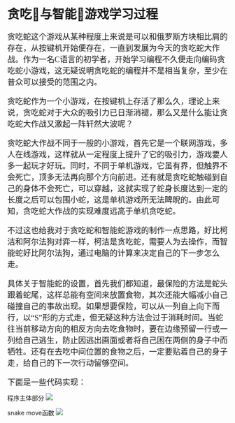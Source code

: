 # 贪吃🐍与智能🐍游戏学习过程

<font size="4" face="宋体">   贪吃蛇这个游戏从某种程度上来说是可以和俄罗斯方块相比肩的存在，从按键机开始便存在，一直到发展为今天的贪吃蛇大作战。作为一名C语言的初学者，开始学习编程不久便走向编码贪吃蛇小游戏，这无疑说明贪吃蛇的编程并不是相当复杂，至少在普众可以接受的范围之内。

贪吃蛇作为一个小游戏，在按键机上存活了那么久，理论上来说，贪吃蛇对于大众的吸引力已日渐消褪，那么又是什么能让贪吃蛇大作战又激起一阵轩然大波呢？

贪吃蛇大作战不同于一般的小游戏，首先它是一个联网游戏，多人在线游戏，这样就从一定程度上提升了它的吸引力，游戏要人多一起玩才好玩。同时，不同于单机游戏，它虽有界，但触界不会死亡，顶多无法再向那个方向前进。还有就是贪吃蛇触碰到自己的身体不会死亡，可以穿越，这就实现了蛇身长度达到一定的长度之后可以包围小蛇，这是单机游戏所无法睥睨的。由此可知，贪吃蛇大作战的实现难度远高于单机贪吃蛇。

不过这也给我对于贪吃蛇和智能蛇游戏的制作一点思路，好比柯洁和阿尔法狗对弈一样，柯洁是贪吃蛇，需要人为去操作，而智能蛇好比阿尔法狗，通过电脑的计算来决定自己的下一步怎么走。

具体关于智能蛇的设置，首先我们都知道，最保险的方法是蛇头跟着蛇尾，这样总能有空间来放置食物，其次还能大幅减小自己碰撞自己的事故出现。如果想要保险，可以从一列自上向下而行，以“S”形的方式走，但无疑这种方法会过于消耗时间。当蛇往当前移动方向的相反方向去吃食物时，要在边缘预留一行或一列给自己逃生，防止因逃出画面或者将自己困在两侧的身子中而牺牲。还有在去吃中间位置的食物之后，一定要贴着自己的身子走，给自己的下一次行动留够空间。

下面是一些代码实现：</font>

程序主体部分
![](https://ws1.sinaimg.cn/large/007psiIqgy1fy4ewbnzbgj31bd0bcjtg.jpg)

snake move函数
![](https://ws1.sinaimg.cn/large/007psiIqgy1fy4eyflolpj31bd0k8jvb.jpg)
